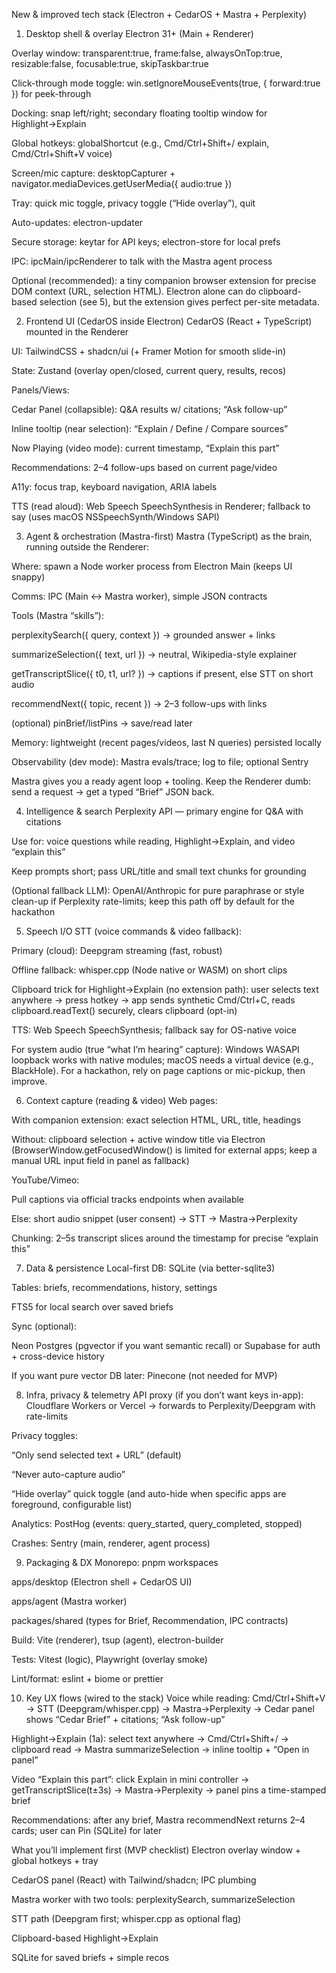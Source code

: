 New & improved tech stack (Electron + CedarOS + Mastra + Perplexity)
1) Desktop shell & overlay
Electron 31+ (Main + Renderer)


Overlay window: transparent:true, frame:false, alwaysOnTop:true, resizable:false, focusable:true, skipTaskbar:true


Click-through mode toggle: win.setIgnoreMouseEvents(true, { forward:true }) for peek-through


Docking: snap left/right; secondary floating tooltip window for Highlight→Explain


Global hotkeys: globalShortcut (e.g., Cmd/Ctrl+Shift+/ explain, Cmd/Ctrl+Shift+V voice)


Screen/mic capture: desktopCapturer + navigator.mediaDevices.getUserMedia({ audio:true })


Tray: quick mic toggle, privacy toggle (“Hide overlay”), quit


Auto-updates: electron-updater


Secure storage: keytar for API keys; electron-store for local prefs


IPC: ipcMain/ipcRenderer to talk with the Mastra agent process


Optional (recommended): a tiny companion browser extension for precise DOM context (URL, selection HTML). Electron alone can do clipboard-based selection (see 5), but the extension gives perfect per-site metadata.

2) Frontend UI (CedarOS inside Electron)
CedarOS (React + TypeScript) mounted in the Renderer


UI: TailwindCSS + shadcn/ui (+ Framer Motion for smooth slide-in)


State: Zustand (overlay open/closed, current query, results, recos)


Panels/Views:


Cedar Panel (collapsible): Q&A results w/ citations; “Ask follow-up”


Inline tooltip (near selection): “Explain / Define / Compare sources”


Now Playing (video mode): current timestamp, “Explain this part”


Recommendations: 2–4 follow-ups based on current page/video


A11y: focus trap, keyboard navigation, ARIA labels


TTS (read aloud): Web Speech SpeechSynthesis in Renderer; fallback to say (uses macOS NSSpeechSynth/Windows SAPI)



3) Agent & orchestration (Mastra-first)
Mastra (TypeScript) as the brain, running outside the Renderer:


Where: spawn a Node worker process from Electron Main (keeps UI snappy)


Comms: IPC (Main ↔ Mastra worker), simple JSON contracts


Tools (Mastra “skills”):


perplexitySearch({ query, context }) → grounded answer + links


summarizeSelection({ text, url }) → neutral, Wikipedia-style explainer


getTranscriptSlice({ t0, t1, url? }) → captions if present, else STT on short audio


recommendNext({ topic, recent }) → 2–3 follow-ups with links


(optional) pinBrief/listPins → save/read later


Memory: lightweight (recent pages/videos, last N queries) persisted locally


Observability (dev mode): Mastra evals/trace; log to file; optional Sentry


Mastra gives you a ready agent loop + tooling. Keep the Renderer dumb: send a request → get a typed “Brief” JSON back.

4) Intelligence & search
Perplexity API — primary engine for Q&A with citations


Use for: voice questions while reading, Highlight→Explain, and video “explain this”


Keep prompts short; pass URL/title and small text chunks for grounding


(Optional fallback LLM): OpenAI/Anthropic for pure paraphrase or style clean-up if Perplexity rate-limits; keep this path off by default for the hackathon



5) Speech I/O
STT (voice commands & video fallback):


Primary (cloud): Deepgram streaming (fast, robust)


Offline fallback: whisper.cpp (Node native or WASM) on short clips


Clipboard trick for Highlight→Explain (no extension path): user selects text anywhere → press hotkey → app sends synthetic Cmd/Ctrl+C, reads clipboard.readText() securely, clears clipboard (opt-in)


TTS: Web Speech SpeechSynthesis; fallback say for OS-native voice


For system audio (true “what I’m hearing” capture): Windows WASAPI loopback works with native modules; macOS needs a virtual device (e.g., BlackHole). For a hackathon, rely on page captions or mic-pickup, then improve.

6) Context capture (reading & video)
Web pages:


With companion extension: exact selection HTML, URL, title, headings


Without: clipboard selection + active window title via Electron (BrowserWindow.getFocusedWindow() is limited for external apps; keep a manual URL input field in panel as fallback)


YouTube/Vimeo:


Pull captions via official tracks endpoints when available


Else: short audio snippet (user consent) → STT → Mastra→Perplexity


Chunking: 2–5s transcript slices around the timestamp for precise “explain this”



7) Data & persistence
Local-first DB: SQLite (via better-sqlite3)


Tables: briefs, recommendations, history, settings


FTS5 for local search over saved briefs


Sync (optional):


Neon Postgres (pgvector if you want semantic recall) or Supabase for auth + cross-device history


If you want pure vector DB later: Pinecone (not needed for MVP)



8) Infra, privacy & telemetry
API proxy (if you don’t want keys in-app): Cloudflare Workers or Vercel → forwards to Perplexity/Deepgram with rate-limits


Privacy toggles:


“Only send selected text + URL” (default)


“Never auto-capture audio”


“Hide overlay” quick toggle (and auto-hide when specific apps are foreground, configurable list)


Analytics: PostHog (events: query_started, query_completed, stopped)


Crashes: Sentry (main, renderer, agent process)



9) Packaging & DX
Monorepo: pnpm workspaces


apps/desktop (Electron shell + CedarOS UI)


apps/agent (Mastra worker)


packages/shared (types for Brief, Recommendation, IPC contracts)


Build: Vite (renderer), tsup (agent), electron-builder


Tests: Vitest (logic), Playwright (overlay smoke)


Lint/format: eslint + biome or prettier



10) Key UX flows (wired to the stack)
Voice while reading: Cmd/Ctrl+Shift+V → STT (Deepgram/whisper.cpp) → Mastra→Perplexity → Cedar panel shows “Cedar Brief” + citations; “Ask follow-up”


Highlight→Explain (1a): select text anywhere → Cmd/Ctrl+Shift+/ → clipboard read → Mastra summarizeSelection → inline tooltip + “Open in panel”


Video “Explain this part”: click Explain in mini controller → getTranscriptSlice(t±3s) → Mastra→Perplexity → panel pins a time-stamped brief


Recommendations: after any brief, Mastra recommendNext returns 2–4 cards; user can Pin (SQLite) for later



What you’ll implement first (MVP checklist)
Electron overlay window + global hotkeys + tray


CedarOS panel (React) with Tailwind/shadcn; IPC plumbing


Mastra worker with two tools: perplexitySearch, summarizeSelection


STT path (Deepgram first; whisper.cpp as optional flag)


Clipboard-based Highlight→Explain


SQLite for saved briefs + simple recos




